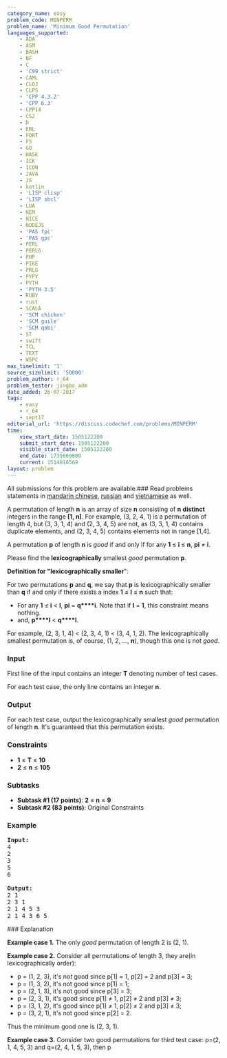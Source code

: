 ```yaml
---
category_name: easy
problem_code: MINPERM
problem_name: 'Minimum Good Permutation'
languages_supported:
    - ADA
    - ASM
    - BASH
    - BF
    - C
    - 'C99 strict'
    - CAML
    - CLOJ
    - CLPS
    - 'CPP 4.3.2'
    - 'CPP 6.3'
    - CPP14
    - CS2
    - D
    - ERL
    - FORT
    - FS
    - GO
    - HASK
    - ICK
    - ICON
    - JAVA
    - JS
    - kotlin
    - 'LISP clisp'
    - 'LISP sbcl'
    - LUA
    - NEM
    - NICE
    - NODEJS
    - 'PAS fpc'
    - 'PAS gpc'
    - PERL
    - PERL6
    - PHP
    - PIKE
    - PRLG
    - PYPY
    - PYTH
    - 'PYTH 3.5'
    - RUBY
    - rust
    - SCALA
    - 'SCM chicken'
    - 'SCM guile'
    - 'SCM qobi'
    - ST
    - swift
    - TCL
    - TEXT
    - WSPC
max_timelimit: '1'
source_sizelimit: '50000'
problem_author: r_64
problem_tester: jingbo_adm
date_added: 26-07-2017
tags:
    - easy
    - r_64
    - sept17
editorial_url: 'https://discuss.codechef.com/problems/MINPERM'
time:
    view_start_date: 1505122200
    submit_start_date: 1505122200
    visible_start_date: 1505122200
    end_date: 1735669800
    current: 1514816569
layout: problem
---
```

All submissions for this problem are available.### Read problems statements in [mandarin chinese](http://www.codechef.com/download/translated/SEPT17/mandarin/MINPERM.pdf), [russian](http://www.codechef.com/download/translated/SEPT17/russian/MINPERM.pdf) and [vietnamese](http://www.codechef.com/download/translated/SEPT17/vietnamese/MINPERM.pdf) as well.

 A permutation of length **n** is an array of size **n** consisting of **n** **distinct** integers in the range **\[1, n\]**. For example, (3, 2, 4, 1) is a permutation of length 4, but (3, 3, 1, 4) and (2, 3, 4, 5) are not, as (3, 3, 1, 4) contains duplicate elements, and (2, 3, 4, 5) contains elements not in range \[1,4\].

A permutation **p** of length **n** is _good_ if and only if for any **1** ≤ **i** ≤ **n**, **pi** ≠ **i**.

Please find the **lexicographically** smallest _good_ permutation **p**.

**Definition for "lexicographically smaller**":

For two permutations **p** and **q**, we say that **p** is lexicographically smaller than **q** if and only if there exists a index **1** ≤ **l** ≤ **n** such that:

- For any **1** ≤ **i** < **l**, **pi** = **q****i**. Note that if **l** = **1**, this constraint means nothing.
- and, **p****l** < **q****l**.

For example, (2, 3, 1, 4) < (2, 3, 4, 1) < (3, 4, 1, 2). The lexicographically smallest permutation is, of course, (1, 2, ..., **n**), though this one is not _good_.

### Input

First line of the input contains an integer **T** denoting number of test cases.

For each test case, the only line contains an integer **n**.

### Output

For each test case, output the lexicographically smallest _good_ permutation of length **n**. It's guaranteed that this permutation exists.

### Constraints

- **1** ≤ **T** ≤ **10**
- **2** ≤ **n** ≤ **105**

### Subtasks

- **Subtask #1 (17 points)**: **2** ≤ **n** ≤ **9**
- **Subtask #2 (83 points)**: Original Constraints

### Example

<pre>
<b>Input:</b>
4
2
3
5
6

<b>Output:</b>
2 1
2 3 1
2 1 4 5 3
2 1 4 3 6 5
</pre>### Explanation

 **Example case 1.** The only _good_ permutation of length 2 is (2, 1).

 **Example case 2.** Consider all permutations of length 3, they are(in lexicographically order):

- p = (1, 2, 3), it's not good since p\[1\] = 1, p\[2\] = 2 and p\[3\] = 3;
- p = (1, 3, 2), it's not good since p\[1\] = 1;
- p = (2, 1, 3), it's not good since p\[3\] = 3;
- p = (2, 3, 1), it's good since p\[1\] ≠ 1, p\[2\] ≠ 2 and p\[3\] ≠ 3;
- p = (3, 1, 2), it's good since p\[1\] ≠ 1, p\[2\] ≠ 2 and p\[3\] ≠ 3;
- p = (3, 2, 1), it's not good since p\[2\] = 2.

Thus the minimum good one is (2, 3, 1).

**Example case 3.** Consider two good permutations for third test case: p=(2, 1, 4, 5, 3) and q=(2, 4, 1, 5, 3), then p

